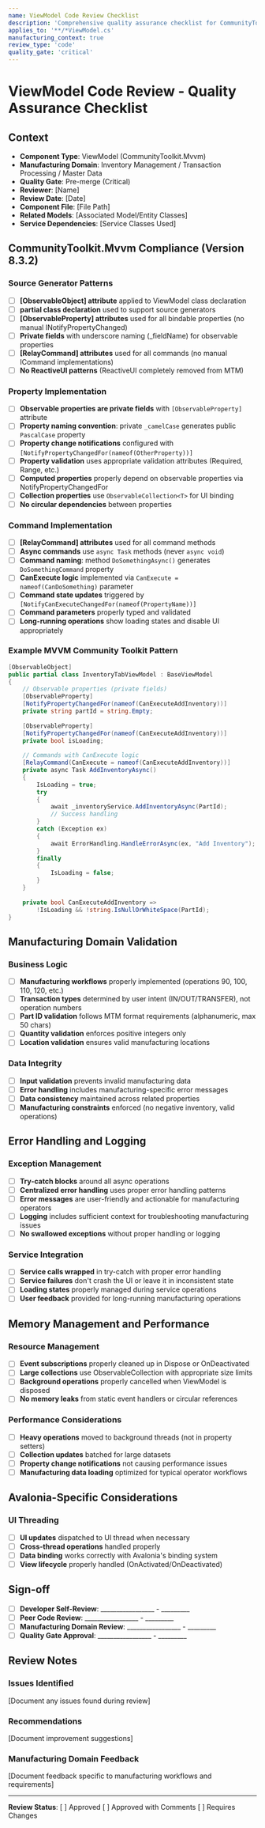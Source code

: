 ```yaml
---
name: ViewModel Code Review Checklist
description: 'Comprehensive quality assurance checklist for CommunityToolkit.Mvvm ViewModel code review in MTM (Manufacturing Transaction Management) manufacturing context. Ensures compliance with CommunityToolkit.Mvvm source generators, manufacturing domain business rules, proper error handling, and performance standards for inventory management, transaction processing, and master data operations.'
applies_to: '**/*ViewModel.cs'
manufacturing_context: true
review_type: 'code'
quality_gate: 'critical'
---
```


# ViewModel Code Review - Quality Assurance Checklist

## Context

- **Component Type**: ViewModel (CommunityToolkit.Mvvm)
- **Manufacturing Domain**: Inventory Management / Transaction Processing / Master Data
- **Quality Gate**: Pre-merge (Critical)
- **Reviewer**: [Name]
- **Review Date**: [Date]
- **Component File**: [File Path]
- **Related Models**: [Associated Model/Entity Classes]
- **Service Dependencies**: [Service Classes Used]

## CommunityToolkit.Mvvm Compliance (Version 8.3.2)

### Source Generator Patterns

- [ ] **[ObservableObject] attribute** applied to ViewModel class declaration
- [ ] **partial class declaration** used to support source generators
- [ ] **[ObservableProperty] attributes** used for all bindable properties (no manual INotifyPropertyChanged)
- [ ] **Private fields** with underscore naming (_fieldName) for observable properties
- [ ] **[RelayCommand] attributes** used for all commands (no manual ICommand implementations)
- [ ] **No ReactiveUI patterns** (ReactiveUI completely removed from MTM)

### Property Implementation

- [ ] **Observable properties are private fields** with `[ObservableProperty]` attribute
- [ ] **Property naming convention**: private `_camelCase` generates public `PascalCase` property
- [ ] **Property change notifications** configured with `[NotifyPropertyChangedFor(nameof(OtherProperty))]`
- [ ] **Property validation** uses appropriate validation attributes (Required, Range, etc.)
- [ ] **Computed properties** properly depend on observable properties via NotifyPropertyChangedFor
- [ ] **Collection properties** use `ObservableCollection<T>` for UI binding
- [ ] **No circular dependencies** between properties

### Command Implementation

- [ ] **[RelayCommand] attributes** used for all command methods
- [ ] **Async commands** use `async Task` methods (never `async void`)
- [ ] **Command naming**: method `DoSomethingAsync()` generates `DoSomethingCommand` property
- [ ] **CanExecute logic** implemented via `CanExecute = nameof(CanDoSomething)` parameter
- [ ] **Command state updates** triggered by `[NotifyCanExecuteChangedFor(nameof(PropertyName))]`
- [ ] **Command parameters** properly typed and validated
- [ ] **Long-running operations** show loading states and disable UI appropriately

### Example MVVM Community Toolkit Pattern

```csharp
[ObservableObject]
public partial class InventoryTabViewModel : BaseViewModel
{
    // Observable properties (private fields)
    [ObservableProperty]
    [NotifyPropertyChangedFor(nameof(CanExecuteAddInventory))]
    private string partId = string.Empty;
    
    [ObservableProperty]
    [NotifyPropertyChangedFor(nameof(CanExecuteAddInventory))]
    private bool isLoading;
    
    // Commands with CanExecute logic
    [RelayCommand(CanExecute = nameof(CanExecuteAddInventory))]
    private async Task AddInventoryAsync()
    {
        IsLoading = true;
        try
        {
            await _inventoryService.AddInventoryAsync(PartId);
            // Success handling
        }
        catch (Exception ex)
        {
            await ErrorHandling.HandleErrorAsync(ex, "Add Inventory");
        }
        finally
        {
            IsLoading = false;
        }
    }
    
    private bool CanExecuteAddInventory => 
        !IsLoading && !string.IsNullOrWhiteSpace(PartId);
}
```

## Manufacturing Domain Validation

### Business Logic

- [ ] **Manufacturing workflows** properly implemented (operations 90, 100, 110, 120, etc.)
- [ ] **Transaction types** determined by user intent (IN/OUT/TRANSFER), not operation numbers
- [ ] **Part ID validation** follows MTM format requirements (alphanumeric, max 50 chars)
- [ ] **Quantity validation** enforces positive integers only
- [ ] **Location validation** ensures valid manufacturing locations

### Data Integrity

- [ ] **Input validation** prevents invalid manufacturing data
- [ ] **Error handling** includes manufacturing-specific error messages
- [ ] **Data consistency** maintained across related properties
- [ ] **Manufacturing constraints** enforced (no negative inventory, valid operations)

## Error Handling and Logging

### Exception Management

- [ ] **Try-catch blocks** around all async operations
- [ ] **Centralized error handling** uses proper error handling patterns
- [ ] **Error messages** are user-friendly and actionable for manufacturing operators
- [ ] **Logging** includes sufficient context for troubleshooting manufacturing issues
- [ ] **No swallowed exceptions** without proper handling or logging

### Service Integration

- [ ] **Service calls wrapped** in try-catch with proper error handling
- [ ] **Service failures** don't crash the UI or leave it in inconsistent state
- [ ] **Loading states** properly managed during service operations
- [ ] **User feedback** provided for long-running manufacturing operations

## Memory Management and Performance

### Resource Management

- [ ] **Event subscriptions** properly cleaned up in Dispose or OnDeactivated
- [ ] **Large collections** use ObservableCollection with appropriate size limits
- [ ] **Background operations** properly cancelled when ViewModel is disposed
- [ ] **No memory leaks** from static event handlers or circular references

### Performance Considerations

- [ ] **Heavy operations** moved to background threads (not in property setters)
- [ ] **Collection updates** batched for large datasets
- [ ] **Property change notifications** not causing performance issues
- [ ] **Manufacturing data loading** optimized for typical operator workflows

## Avalonia-Specific Considerations

### UI Threading

- [ ] **UI updates** dispatched to UI thread when necessary
- [ ] **Cross-thread operations** handled properly
- [ ] **Data binding** works correctly with Avalonia's binding system
- [ ] **View lifecycle** properly handled (OnActivated/OnDeactivated)

## Sign-off

- [ ] **Developer Self-Review**: _________________ - _________
- [ ] **Peer Code Review**: _________________ - _________  
- [ ] **Manufacturing Domain Review**: _________________ - _________
- [ ] **Quality Gate Approval**: _________________ - _________

## Review Notes

### Issues Identified

[Document any issues found during review]

### Recommendations

[Document improvement suggestions]

### Manufacturing Domain Feedback

[Document feedback specific to manufacturing workflows and requirements]

---

**Review Status**: [ ] Approved [ ] Approved with Comments [ ] Requires Changes